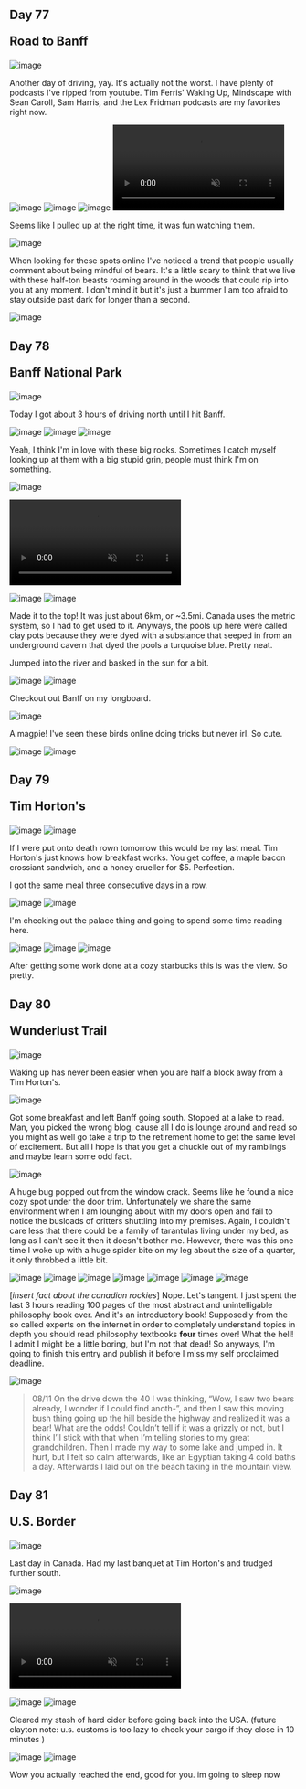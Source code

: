 ## Day 77 <p class="inline text-gray-700 ">Road to Banff</p>

![image](/img/trips/west-coast-2024/0808-1.jpg)

Another day of driving, yay. It's actually not the worst. I have plenty of podcasts I've ripped from youtube. Tim Ferris' Waking Up, Mindscape with Sean Caroll, Sam Harris, and the Lex Fridman podcasts are my favorites right now.

![image](/img/trips/west-coast-2024/0808-2.jpg)
![image](/img/trips/west-coast-2024/0808-3.jpg)
![image](/img/trips/west-coast-2024/0808-4.jpg)
<video src="/img/trips/west-coast-2024/0808-vid.mp4" type="video/mp4" autoplay loop muted playsinline ></video>

Seems like I pulled up at the right time, it was fun watching them.

![image](/img/trips/west-coast-2024/0808-5.jpg)

When looking for these spots online I've noticed a trend that people usually comment about being mindful of bears. It's a little scary to think that we live with these half-ton beasts roaming around in the woods that could rip into you at any moment. I don't mind it but it's just a bummer I am too afraid to stay outside past dark for longer than a second.

![image](/img/trips/west-coast-2024/0808-6.jpg)

## Day 78 <p class="inline text-gray-700 ">Banff National Park</p>

![image](/img/trips/west-coast-2024/0809-1.jpg)

Today I got about 3 hours of driving north until I hit Banff.

![image](/img/trips/west-coast-2024/0809-2.jpg)
![image](/img/trips/west-coast-2024/0809-3.jpg)
![image](/img/trips/west-coast-2024/0809-4.jpg)

Yeah, I think I'm in love with these big rocks. Sometimes I catch myself looking up at them with a big stupid grin, people must think I'm on something.

![image](/img/trips/west-coast-2024/0809-5.jpg)

<video src="/img/trips/west-coast-2024/0809-vid.mp4" type="video/mp4" autoplay loop muted playsinline ></video>

![image](/img/trips/west-coast-2024/0809-6.jpg)
![image](/img/trips/west-coast-2024/0809-7.jpg)

Made it to the top! It was just about 6km, or ~3.5mi. Canada uses the metric system, so I had to get used to it. Anyways, the pools up here were called clay pots because they were dyed with a substance that seeped in from an underground cavern that dyed the pools a turquoise blue. Pretty neat.

Jumped into the river and basked in the sun for a bit.

![image](/img/trips/west-coast-2024/0809-8.jpg)
![image](/img/trips/west-coast-2024/0809-9.jpg)

Checkout out Banff on my longboard. 

![image](/img/trips/west-coast-2024/0809-10.jpg)

A magpie! I've seen these birds online doing tricks but never irl. So cute.

![image](/img/trips/west-coast-2024/0809-11.jpg)
![image](/img/trips/west-coast-2024/0809-12.jpg)

## Day 79 <p class="inline text-gray-700 ">Tim Horton's</p>

![image](/img/trips/west-coast-2024/0810-1.jpg)
![image](/img/trips/west-coast-2024/0810-2.jpg)

If I were put onto death rown tomorrow this would be my last meal. Tim Horton's just knows how breakfast works. You get coffee, a maple bacon crossiant sandwich, and a honey crueller for $5. Perfection.

I got the same meal three consecutive days in a row.

![image](/img/trips/west-coast-2024/0810-3.jpg)
![image](/img/trips/west-coast-2024/0810-4.jpg)

I'm checking out the palace thing and going to spend some time reading here.

![image](/img/trips/west-coast-2024/0810-5.jpg)
![image](/img/trips/west-coast-2024/0810-6.jpg)
![image](/img/trips/west-coast-2024/0810-7.jpg)

After getting some work done at a cozy starbucks this is was the view. So pretty.

## Day 80 <p class="inline text-gray-700 ">Wunderlust Trail</p>

![image](/img/trips/west-coast-2024/0811-1.jpg)

Waking up has never been easier when you are half a block away from a Tim Horton's.

![image](/img/trips/west-coast-2024/0811-2.jpg)

Got some breakfast and left Banff going south. Stopped at a lake to read. Man, you picked the wrong blog, cause all I do is lounge around and read so you might as well go take a trip to the retirement home to get the same level of excitement. But all I hope is that you get a chuckle out of my ramblings and maybe learn some odd fact. 

![image](/img/trips/west-coast-2024/0811-3.jpg)

A huge bug popped out from the window crack. Seems like he found a nice cozy spot under the door trim. Unfortunately we share the same environment when I am lounging about with my doors open and fail to notice the busloads of critters shuttling into my premises. Again, I couldn't care less that there could be a family of tarantulas living under my bed, as long as I can't see it then it doesn't bother me. However, there was this one time I woke up with a huge spider bite on my leg about the size of a quarter, it only throbbed a little bit.

![image](/img/trips/west-coast-2024/0811-4.jpg)
![image](/img/trips/west-coast-2024/0811-5.jpg)
![image](/img/trips/west-coast-2024/0811-6.jpg)
![image](/img/trips/west-coast-2024/0811-7.jpg)
![image](/img/trips/west-coast-2024/0811-8.jpg)
![image](/img/trips/west-coast-2024/0811-9.jpg)
![image](/img/trips/west-coast-2024/0811-10.jpg)

[*insert fact about the canadian rockies*] Nope. Let's tangent. I just spent the last 3 hours reading 100 pages of the most abstract and unintelligable philosophy book ever. And it's an introductory book! Supposedly from the so called experts on the internet in order to completely understand topics in depth you should read philosophy textbooks **four** times over! What the hell! I admit I might be a little boring, but I'm not that dead! So anyways, I'm going to finish this entry and publish it before I miss my self proclaimed deadline. 

![image](/img/trips/west-coast-2024/0811-11.jpg)

> 08/11
> On the drive down the 40 I was thinking, “Wow, I saw two bears already, I wonder if I could find anoth-”, and then I saw this moving bush thing going up the hill beside the highway and realized it was a bear! What are the odds! Couldn’t tell if it was a grizzly or not, but I think I’ll stick with that when I’m telling stories to my great grandchildren. Then I made my way to some lake and jumped in. It hurt, but I felt so calm afterwards, like an Egyptian taking 4 cold baths a day. Afterwards I laid out on the beach taking in the mountain view. 

## Day 81 <p class="inline text-gray-700 ">U.S. Border</p>

![image](/img/trips/west-coast-2024/0812-1.jpg)

Last day in Canada. Had my last banquet at Tim Horton's and trudged further south.

![image](/img/trips/west-coast-2024/0812-2.jpg)

<video src="/img/trips/west-coast-2024/0812-vid.mp4" type="video/mp4" autoplay loop muted playsinline ></video>

![image](/img/trips/west-coast-2024/0812-4.jpg)
![image](/img/trips/west-coast-2024/0812-5.png)

Cleared my stash of hard cider before going back into the USA. (future clayton note: u.s. customs is too lazy to check your cargo if they close in 10 minutes )

<!-- ![image](/img/trips/west-coast-2024/0812-3.jpg) -->
![image](/img/trips/west-coast-2024/0812-6.jpg)
![image](/img/trips/west-coast-2024/0812-7.jpg)



Wow you actually reached the end, good for you. im going to sleep now
